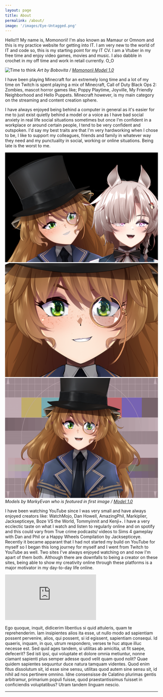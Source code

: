 ```yaml
---
layout: page
title: About
permalink: /about/
image: '/images/Eye-Untagged.png'
---
```


Hello!!!
My name is, Momonorii! I'm also known as Mamaur or Omnom and this is my practice website for getting into IT. I am very new to the world of IT and code so, this is my starting point for my IT CV. I am a Vtuber in my free time and enjoy video games, movies and music. I also dabble in crochet in my off time and work in retail currently. O_O

![Time to think]({{site.baseurl}}/images/maurmaur.png)
*Art by Bobovita / [Momonorii Model 1.0](https://unsplash.com/)*

I have been playing Minecraft for an extremely long time and a lot of my time on Twitch is spent playing a mix of Minecraft, Call of Duty Black Ops 2: Zombies, mascot horror games like; Poppy Playtime, Joyville, My Friendly Neighborhood and Hello Puppets. Minecraft however, is my main category on the streaming and content creation sphere. 

I have always enjoyed being behind a computer in general as it's easier for me to just exist quietly behind a model or a voice as I have bad social anxiety in real life social situations sometimes but once I'm confident in a workplace or around certain people, I tend to be very confident and outspoken. I'd say my best traits are that I'm very hardworking when I chose to be, I like to support my colleagues, friends and family in whatever way they need and my punctuality in social, working or online situations. Being late is the worst to me. 

<div class="gallery-box">
  <div class="gallery">
    <img src="/images/Momo_and_Marky.png">
    <img src="/images/Momonorii_1.png">
    <img src="/images/Momo_pfp.png">
  </div>
  <em>Models by MarkyEvan who is featured in first image / <a href="https://unsplash.com/" target="_blank">Model 1.0</a></em>
</div>

I have been watching YouTube since I was very small and have always enjoyed creators like: WatchMojo, Dan Howell, AmazingPhil, Markiplier, Jacksepticeye, Boze VS the World, Tommyinnit and Kenji+. I have a very ecclectic taste on what I watch and listen to regularly online and on spotify and this could vary from True crime podcasts/ videos to Sims 4 gameplay with Dan and Phil or a Happy Wheels Compilation by Jacksepticeye.
Recently it became apparant that I had not started my build on YouTube for myself so I began this long journey for myself and I went from Twitch to YouTube as well. Two sites I've always enjoyed watching on and now I'm apart of them both. Although there are downfalls to being a creator on these sites, being able to show my creativity online through these platforms is a major motivator in my day-to-day life online.

<p><iframe src="https://youtu.be/GuIcgWMwmKc?si=2gqRVkvsCGUA8oHR" frameborder="0" allowfullscreen></iframe></p>

Ego quoque, inquit, didicerim libentius si quid attuleris, quam te reprehenderim. Iam insipientes alios ita esse, ut nullo modo ad sapientiam possent pervenire, alios, qui possent, si id egissent, sapientiam consequi. Id quaeris, inquam, in quo, utrum respondero, verses te huc atque illuc necesse est. Sed quid ages tandem, si utilitas ab amicitia, ut fit saepe, defecerit? Sed isti ipsi, qui voluptate et dolore omnia metiuntur, nonne clamant sapienti plus semper adesse quod velit quam quod nolit? Quae quidem sapientes sequuntur duce natura tamquam videntes. Quod enim fitus dissolutum sit, id esse sine sensu, utilitas quod autem sine sensu sit, id nihil ad nos pertinere omnino. Idne consensisse de Calatino plurimas gentis arbitramur, primarium populi fuisse, quod praestantissimus fuisset in conficiendis voluptatibus? Utram tandem linguam nescio.

<hr>